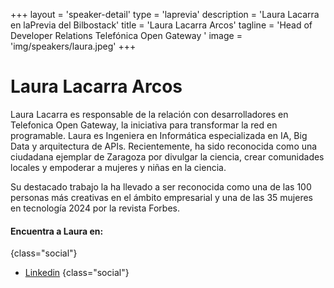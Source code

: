 +++
layout = 'speaker-detail'
type = 'laprevia'
description = 'Laura Lacarra en laPrevia del Bilbostack'
title = 'Laura Lacarra Arcos'
tagline = 'Head of Developer Relations Telefónica Open Gateway '
image = 'img/speakers/laura.jpeg'
+++

# Laura Lacarra Arcos

Laura Lacarra es responsable de la relación con desarrolladores en Telefonica Open Gateway, la iniciativa para transformar la red en programable. Laura es Ingeniera en Informática especializada en IA, Big Data y arquitectura de APIs. Recientemente, ha sido reconocida como una ciudadana ejemplar de Zaragoza por divulgar la ciencia, crear comunidades locales y empoderar a mujeres y niñas en la ciencia.

Su destacado trabajo la ha llevado a ser reconocida como una de las 100 personas más creativas en el ámbito empresarial y una de las 35 mujeres en tecnología 2024 por la revista Forbes.

#### Encuentra a Laura en:

{class="social"}

- [Linkedin](https://www.linkedin.com/in/lauralacarra/)
  {class="social"}
